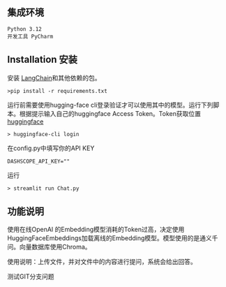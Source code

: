 
## 集成环境
    Python 3.12     
    开发工具 PyCharm
## Installation 安装
安装 [LangChain](https://github.com/hwchase17/langchain)和其他依赖的包。
```
>pip install -r requirements.txt
```
运行前需要使用hugging-face cli登录验证才可以使用其中的模型。运行下列脚本。根据提示输入自己的huggingface Access Token。Token获取位置[huggingface](https://huggingface.co/settings/tokens)
```
> huggingface-cli login
```
在config.py中填写你的API KEY
```
DASHSCOPE_API_KEY=""
```
运行
```
> streamlit run Chat.py
```
## 功能说明
使用在线OpenAI 的Embedding模型消耗的Token过高，决定使用HuggingFaceEmbeddings加载离线的Embedding模型。模型使用的是通义千问。向量数据库使用Chroma。

使用说明：上传文件，并对文件中的内容进行提问，系统会给出回答。


测试GIT分支问题